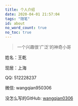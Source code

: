 ```yaml
---
title: 个人介绍
date: 2020-04-01 21:57:04
tags: "随笔"
id: about
no_word_count: true
no_toc: true
---
```


> 一个兴趣很'广泛'的神奇小哥

姓名：王乾

现居：上海

QQ: 512228237

微信: wangqian950306

没怎么写的GitHub: [wangqian0306](https://github.com/wangqian0306)